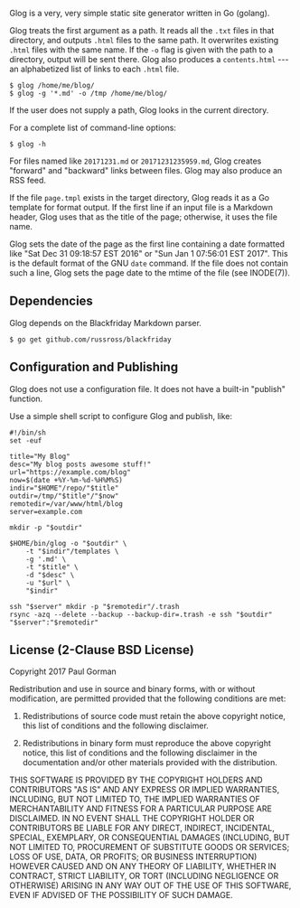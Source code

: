 Glog is a very, very simple static site generator written in Go (golang).

Glog treats the first argument as a path.
It reads all the `.txt` files in that directory, and outputs `.html` files to the same path.
It overwrites existing `.html` files with the same name.
If the `-o` flag is given with the path to a directory, output will be sent there.
Glog also produces a `contents.html` --- an alphabetized list of links to each `.html` file.

	$ glog /home/me/blog/
	$ glog -g '*.md' -o /tmp /home/me/blog/

If the user does not supply a path, Glog looks in the current directory.

For a complete list of command-line options:

	$ glog -h

For files named like `20171231.md` or `20171231235959.md`, Glog creates "forward" and "backward" links between files.
Glog may also produce an RSS feed.

If the file `page.tmpl` exists in the target directory, Glog reads it as a Go template for format output.
If the first line if an input file is a Markdown header, Glog uses that as the title of the page;
otherwise, it uses the file name.

Glog sets the date of the page as the first line containing a date formatted like "Sat Dec 31 09:18:57 EST 2016" or "Sun Jan  1 07:56:01 EST 2017".
This is the default format of the GNU `date` command.
If the file does not contain such a line, Glog sets the page date to the mtime of the file (see INODE(7)).

## Dependencies ##

Glog depends on the Blackfriday Markdown parser.

	$ go get github.com/russross/blackfriday

## Configuration and Publishing ##

Glog does not use a configuration file.
It does not have a built-in "publish" function.

Use a simple shell script to configure Glog and publish, like:

```
#!/bin/sh
set -euf

title="My Blog"
desc="My blog posts awesome stuff!"
url="https://example.com/blog"
now=$(date +%Y-%m-%d-%H%M%S)
indir="$HOME"/repo/"$title"
outdir=/tmp/"$title"/"$now"
remotedir=/var/www/html/blog
server=example.com

mkdir -p "$outdir"

$HOME/bin/glog -o "$outdir" \
	-t "$indir"/templates \
	-g '.md' \
	-t "$title" \
	-d "$desc" \
	-u "$url" \
	"$indir"

ssh "$server" mkdir -p "$remotedir"/.trash
rsync -azq --delete --backup --backup-dir=.trash -e ssh "$outdir" "$server":"$remotedir"
```

## License (2-Clause BSD License) ##

Copyright 2017 Paul Gorman

Redistribution and use in source and binary forms, with or without modification, are permitted provided that the following conditions are met:

1. Redistributions of source code must retain the above copyright notice, this list of conditions and the following disclaimer.

2. Redistributions in binary form must reproduce the above copyright notice, this list of conditions and the following disclaimer in the documentation and/or other materials provided with the distribution.

THIS SOFTWARE IS PROVIDED BY THE COPYRIGHT HOLDERS AND CONTRIBUTORS "AS IS" AND ANY EXPRESS OR IMPLIED WARRANTIES, INCLUDING, BUT NOT LIMITED TO, THE IMPLIED WARRANTIES OF MERCHANTABILITY AND FITNESS FOR A PARTICULAR PURPOSE ARE DISCLAIMED. IN NO EVENT SHALL THE COPYRIGHT HOLDER OR CONTRIBUTORS BE LIABLE FOR ANY DIRECT, INDIRECT, INCIDENTAL, SPECIAL, EXEMPLARY, OR CONSEQUENTIAL DAMAGES (INCLUDING, BUT NOT LIMITED TO, PROCUREMENT OF SUBSTITUTE GOODS OR SERVICES; LOSS OF USE, DATA, OR PROFITS; OR BUSINESS INTERRUPTION) HOWEVER CAUSED AND ON ANY THEORY OF LIABILITY, WHETHER IN CONTRACT, STRICT LIABILITY, OR TORT (INCLUDING NEGLIGENCE OR OTHERWISE) ARISING IN ANY WAY OUT OF THE USE OF THIS SOFTWARE, EVEN IF ADVISED OF THE POSSIBILITY OF SUCH DAMAGE.
